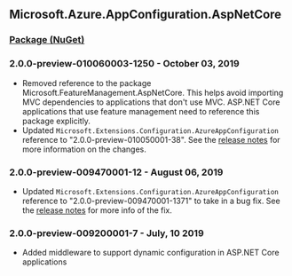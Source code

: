 ## Microsoft.Azure.AppConfiguration.AspNetCore
### [Package (NuGet)](https://www.nuget.org/packages/Microsoft.Azure.AppConfiguration.AspNetCore)

### 2.0.0-preview-010060003-1250 - October 03, 2019
* Removed reference to the package Microsoft.FeatureManagement.AspNetCore. This helps avoid importing MVC dependencies to applications that don't use MVC. ASP.NET Core applications that use feature management need to reference this package explicitly.
* Updated `Microsoft.Extensions.Configuration.AzureAppConfiguration` reference to "2.0.0-preview-010050001-38". See the [release notes](./MicrosoftExtensionsConfigurationAzureAppConfiguration.md) for more information on the changes.

### 2.0.0-preview-009470001-12 - August 06, 2019
* Updated `Microsoft.Extensions.Configuration.AzureAppConfiguration` reference to "2.0.0-preview-009470001-1371" to take in a bug fix. See the [release notes](./MicrosoftExtensionsConfigurationAzureAppConfiguration.md) for more info of the fix.

### 2.0.0-preview-009200001-7 - July, 10 2019
* Added middleware to support dynamic configuration in ASP.NET Core applications

